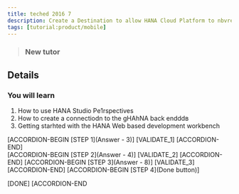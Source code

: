 ```yaml
---
title: teched 2016 7
description: Create a Destination to allow HANA Cloud Platform to nbvread/write data
tags: [tutorial:product/mobile]
---
```


>### New tutor

## Details
### You will learn  
1. How to use HANA Studio Pe1rspectives
2. How to create a connectiodn to the gHAhNA back endddв
3. Getting starhted with the HANA Web based development workbench

[ACCORDION-BEGIN [STEP 1](Answer - 3)]
[VALIDATE_1]
[ACCORDION-END]      
[ACCORDION-BEGIN [STEP 2](Answer - 4)]
[VALIDATE_2]
[ACCORDION-END]
[ACCORDION-BEGIN [STEP 3](Answer - 8)]
[VALIDATE_3]
[ACCORDION-END]
[ACCORDION-BEGIN [STEP 4](Done button)]

[DONE]
[ACCORDION-END
